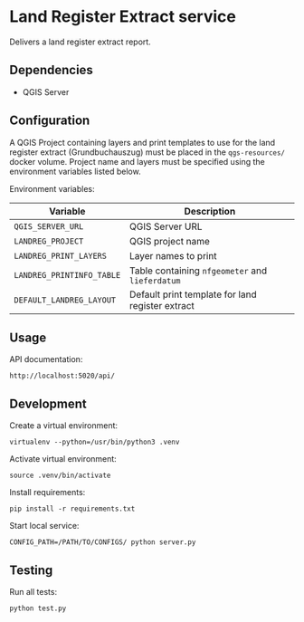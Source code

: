 Land Register Extract service
=============================

Delivers a land register extract report.


Dependencies
------------

* QGIS Server


Configuration
-------------

A QGIS Project containing layers and print templates to use for the land
register extract (Grundbuchauszug) must be placed in the `qgs-resources/`
docker volume. Project name and layers must be specified using the environment
variables listed below.

Environment variables:

| Variable                  | Description                                     |
|---------------------------|-------------------------------------------------|
| `QGIS_SERVER_URL`         | QGIS Server URL                                 |
| `LANDREG_PROJECT`         | QGIS project name                               |
| `LANDREG_PRINT_LAYERS`    | Layer names to print                            |
| `LANDREG_PRINTINFO_TABLE` | Table containing `nfgeometer` and `lieferdatum` |
| `DEFAULT_LANDREG_LAYOUT`  | Default print template for land register extract|


Usage
-----

API documentation:

    http://localhost:5020/api/


Development
-----------

Create a virtual environment:

    virtualenv --python=/usr/bin/python3 .venv

Activate virtual environment:

    source .venv/bin/activate

Install requirements:

    pip install -r requirements.txt

Start local service:

    CONFIG_PATH=/PATH/TO/CONFIGS/ python server.py


Testing
-------

Run all tests:

    python test.py

